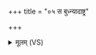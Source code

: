 +++
title = "०५ स बुध्न्यादाष्ट्र"

+++
<details><summary>मूलम् (VS)</summary>

स बु॒ध्न्यादा॑ष्ट्र ज॒नुषो॒ऽभ्यग्रं॒ बृह॒स्पति॑र्दे॒वता॒ तस्य॑ स॒म्राट्।  
अह॒र्यच्छु॒क्रं ज्योति॑षो॒ जनि॒ष्टाथ॑ द्यु॒मन्तो॒ वि व॑सन्तु॒ विप्राः॑ ॥
</details>